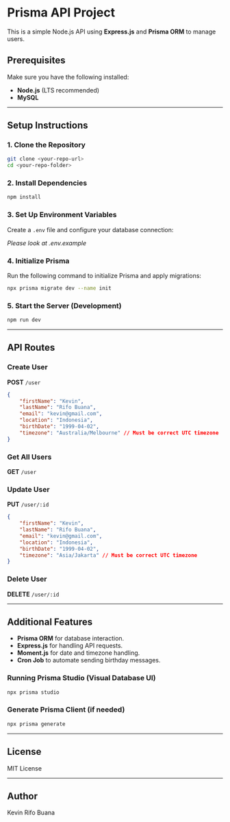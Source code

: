 # Prisma API Project

This is a simple Node.js API using **Express.js** and **Prisma ORM** to manage users.

## Prerequisites

Make sure you have the following installed:
- **Node.js** (LTS recommended)
- **MySQL**

---

## Setup Instructions

### 1. Clone the Repository
```sh
git clone <your-repo-url>
cd <your-repo-folder>
```

### 2. Install Dependencies
```sh
npm install
```

### 3. Set Up Environment Variables
Create a `.env` file and configure your database connection:

_Please look at .env.example_

### 4. Initialize Prisma
Run the following command to initialize Prisma and apply migrations:
```sh
npx prisma migrate dev --name init
```

### 5. Start the Server (Development)
```sh
npm run dev  
```

---

## API Routes

### Create User
**POST** `/user`
```json
{
    "firstName": "Kevin",
    "lastName": "Rifo Buana",
    "email": "kevin@gmail.com",
    "location": "Indonesia",
    "birthDate": "1999-04-02",
    "timezone": "Australia/Melbourne" // Must be correct UTC timezone
}
```

### Get All Users
**GET** `/user`

### Update User
**PUT** `/user/:id`
```json
{
    "firstName": "Kevin",
    "lastName": "Rifo Buana",
    "email": "kevin@gmail.com",
    "location": "Indonesia",
    "birthDate": "1999-04-02",
    "timezone": "Asia/Jakarta" // Must be correct UTC timezone
}
```

### Delete User
**DELETE** `/user/:id`

---

## Additional Features
- **Prisma ORM** for database interaction.
- **Express.js** for handling API requests.
- **Moment.js** for date and timezone handling.
- **Cron Job** to automate sending birthday messages.

### Running Prisma Studio (Visual Database UI)
```sh
npx prisma studio
```

### Generate Prisma Client (if needed)
```sh
npx prisma generate
```

---

## License
MIT License

---

## Author
Kevin Rifo Buana

